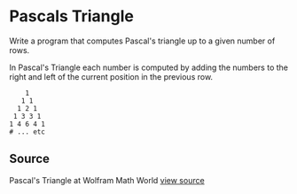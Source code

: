 # Pascals Triangle

Write a program that computes Pascal's triangle up to a given number of rows.

In Pascal's Triangle each number is computed by adding the numbers to the
right and left of the current position in the previous row.

```plain
    1
   1 1
  1 2 1
 1 3 3 1
1 4 6 4 1
# ... etc
```


## Source

Pascal's Triangle at Wolfram Math World [view source](http://mathworld.wolfram.com/PascalsTriangle.html)
